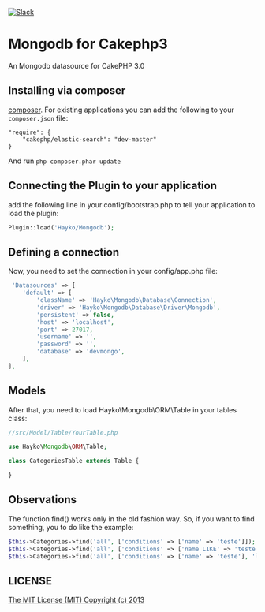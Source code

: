 [![Slack](https://img.shields.io/badge/join%20the%20conversation-on%20slack-green.svg)](https://mongodb-cakephp3.slack.com/messages/general/)

Mongodb for Cakephp3
========

An Mongodb datasource for CakePHP 3.0

## Installing via composer

[composer](http://getcomposer.org). For existing applications you can add the
following to your `composer.json` file:

    "require": {
        "cakephp/elastic-search": "dev-master"
    }

And run `php composer.phar update`

## Connecting the Plugin to your application

add the following line in your config/bootstrap.php to tell your application to load the plugin:

```php
Plugin::load('Hayko/Mongodb');

```

## Defining a connection

Now, you need to set the connection in your config/app.php file:

```php
 'Datasources' => [
    'default' => [
        'className' => 'Hayko\Mongodb\Database\Connection',
        'driver' => 'Hayko\Mongodb\Database\Driver\Mongodb',
        'persistent' => false,
        'host' => 'localhost',
        'port' => 27017,
        'username' => '',
        'password' => '',
        'database' => 'devmongo',
    ],
],
```

## Models

After that, you need to load Hayko\Mongodb\ORM\Table in your tables class:

```php
//src/Model/Table/YourTable.php

use Hayko\Mongodb\ORM\Table;

class CategoriesTable extends Table {

}
```

## Observations

The function find() works only in the old fashion way.
So, if you want to find something, you to do like the example:

```php
$this->Categories->find('all', ['conditions' => ['name' => 'teste']]);
$this->Categories->find('all', ['conditions' => ['name LIKE' => 'teste']]);
$this->Categories->find('all', ['conditions' => ['name' => 'teste'], 'limit' => 3]);
```

## LICENSE

[The MIT License (MIT) Copyright (c) 2013](http://opensource.org/licenses/MIT)
